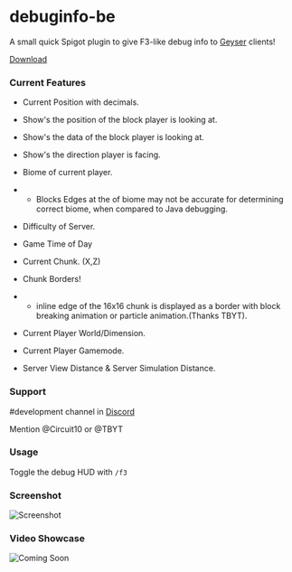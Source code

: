 # debuginfo-be
A small quick Spigot plugin to give F3-like debug info to [Geyser](https://github.com/GeyserMC/Geyser) clients!

[Download](https://github.com/Heath123/debuginfo-be/releases/latest)

### Current Features
- Current Position with decimals.

- Show's the position of the block player is looking at.

- Show's the data of the block player is looking at.

- Show's the direction player is facing.

- Biome of current player.
- - Blocks Edges at the of biome may not be accurate for determining correct biome, when compared to Java debugging.

- Difficulty of Server.

- Game Time of Day

- Current Chunk. (X,Z)

- Chunk Borders! 
- - inline edge of the 16x16 chunk is displayed as a border with block breaking animation or particle animation.(Thanks TBYT).

- Current Player World/Dimension.

- Current Player Gamemode.

- Server View Distance & Server Simulation Distance.

### Support
#development channel in [Discord](https://discord.geysermc.org/)

Mention @Circuit10 or @TBYT

### Usage

Toggle the debug HUD with `/f3`

### Screenshot 

![Screenshot](https://user-images.githubusercontent.com/48810871/202431633-88617526-3171-43e6-9200-20146c5066b5.JPG)

### Video Showcase

![Coming Soon]()
